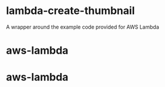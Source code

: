 # lambda-create-thumbnail

A wrapper around the example code provided for AWS Lambda
# aws-lambda
# aws-lambda
